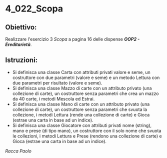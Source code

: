 # 4_022_Scopa
## Obiettivo: 
Realizzare l'esercizio 3 *Scopa* a pagina 16 delle dispense ***OOP2 - Ereditarietà***.

## Istruzioni:
- Si definisca una classe Carta con attributi privati valore e seme, un costruttore con
due parametri (valore e seme) e un metodo Lettura con due parametri per risultato
(valore e seme).
- Si definisca una classe Mazzo di carte con un attributo privato (una collezione di
carte), un costruttore senza parametri che crea un mazzo da 40 carte, i metodi Mescola
ed Estrai.
- Si definisca una classe Mano di carte con un attributo privato (una collezione di carte),
un costruttore senza parametri che svuota la collezione, i metodi Lettura (rende una
collezione di carte) e Gioca (estrae una carta in base ad un indice).
- Si definisca una classe Giocatore con attributi privati nome (string), mano e prese (di
tipo mano), un costruttore con il solo nome che svuota le collezioni, i metodi Lettura e
Prese (rendono una collezione di carte) e Gioca (estrae una carta in base ad un indice).

*Racca Paolo*